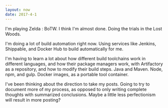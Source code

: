 ```yaml
---
layout: now
date: 2017-4-1
---
```


I'm playing Zelda : BoTW. I think I'm almost done. Doing the trials in the Lost Woods.

I'm doing a lot of build automation right now. Using services like Jenkins, Shippable, and Docker Hub to build automatically for me.

I'm having to learn a lot about how different build toolchains work in different languages, and how their package managers work, with Artifactory as a repository, and how to modify their build steps. Java and Maven. Node, npm, and gulp. Docker images, as a portable tool container.

I've been thinking about the direction to take my posts. Going to try to document more of my process, as opposed to only writing complete thoughts with summarized conclusions. Maybe a little less perfectionism will result in more posting?
